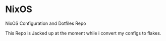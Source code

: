 # NixOS
NixOS Configuration and Dotfiles Repo

This Repo is Jacked up at the moment while i convert my configs to flakes.
